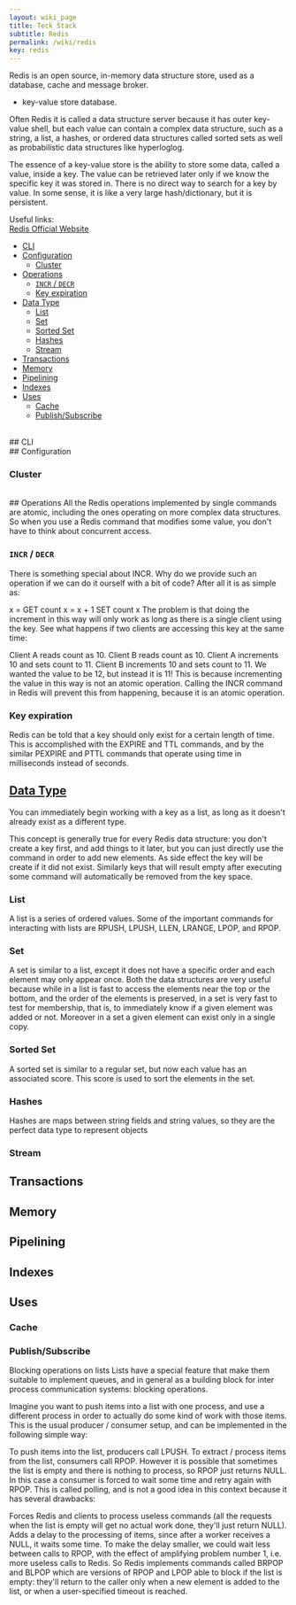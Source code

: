 ```yaml
---
layout: wiki_page
title: Teck Stack
subtitle: Redis
permalink: /wiki/redis
key: redis
---
```


<div class="row">
<div class="col-8" markdown="1">

Redis is an open source, in-memory data structure store, used as a database, 
cache and message broker.
- key-value store database.

Often Redis it is called a data structure server because it has outer key-value 
shell, but each value can contain a complex data structure, such as a string, a 
list, a hashes, or ordered data structures called sorted sets as well as 
probabilistic data structures like hyperloglog.

The essence of a key-value store is the ability to store some data, called a value, inside a key. The value can be retrieved later only if we know the specific key it was stored in. There is no direct way to search for a key by value. In some sense, it is like a very large hash/dictionary, but it is persistent.


Useful links: <br>
[Redis Official Website](https://redis.io/) <br>

</div>

<div class="col bg-light rounded py-4" markdown="1">

- [CLI](#cli)
- [Configuration](#configuration)
  - [Cluster](#cluster)
- [Operations](#operations)
  - [`INCR` / `DECR`](#incr--decr)
  - [Key expiration](#key-expiration)
- [Data Type](#data-type)
  - [List](#list)
  - [Set](#set)
  - [Sorted Set](#sorted-set)
  - [Hashes](#hashes)
  - [Stream](#stream)
- [Transactions](#transactions)
- [Memory](#memory)
- [Pipelining](#pipelining)
- [Indexes](#indexes)
- [Uses](#uses)
  - [Cache](#cache)
  - [Publish/Subscribe](#publishsubscribe)

</div>
</div>

<br>
## CLI

<br>
## Configuration

### Cluster

<br>
## Operations
All the Redis operations implemented by single commands are atomic, including the ones operating on more complex data structures. So when you use a Redis command that modifies some value, you don't have to think about concurrent access.


### `INCR` / `DECR`

There is something special about INCR. Why do we provide such an operation if we can do it ourself with a bit of code? After all it is as simple as:

x = GET count
x = x + 1
SET count x
The problem is that doing the increment in this way will only work as long as there is a single client using the key. See what happens if two clients are accessing this key at the same time:

Client A reads count as 10.
Client B reads count as 10.
Client A increments 10 and sets count to 11.
Client B increments 10 and sets count to 11.
We wanted the value to be 12, but instead it is 11! This is because incrementing the value in this way is not an atomic operation. Calling the INCR command in Redis will prevent this from happening, because it is an atomic operation.

### Key expiration
Redis can be told that a key should only exist for a certain length of time. This is accomplished with the EXPIRE and TTL commands, and by the similar PEXPIRE and PTTL commands that operate using time in milliseconds instead of seconds.

## [Data Type](https://redis.io/topics/data-types-intro)

You can immediately begin working with a key as a list, as long as it doesn't already exist as a different type.

This concept is generally true for every Redis data structure: you don't create a key first, and add things to it later, but you can just directly use the command in order to add new elements. As side effect the key will be create if it did not exist. Similarly keys that will result empty after executing some command will automatically be removed from the key space.

### List

A list is a series of ordered values. Some of the important commands for interacting with lists are RPUSH, LPUSH, LLEN, LRANGE, LPOP, and RPOP. 

### Set

A set is similar to a list, except it does not have a specific order and each element may only appear once. Both the data structures are very useful because while in a list is fast to access the elements near the top or the bottom, and the order of the elements is preserved, in a set is very fast to test for membership, that is, to immediately know if a given element was added or not. Moreover in a set a given element can exist only in a single copy.

### Sorted Set

A sorted set is similar to a regular set, but now each value has an associated score. This score is used to sort the elements in the set.

### Hashes

Hashes are maps between string fields and string values, so they are the perfect data type to represent objects

### Stream

## Transactions

## Memory

## Pipelining

## Indexes


## Uses

### Cache

### Publish/Subscribe

Blocking operations on lists
Lists have a special feature that make them suitable to implement queues, and in general as a building block for inter process communication systems: blocking operations.

Imagine you want to push items into a list with one process, and use a different process in order to actually do some kind of work with those items. This is the usual producer / consumer setup, and can be implemented in the following simple way:

To push items into the list, producers call LPUSH.
To extract / process items from the list, consumers call RPOP.
However it is possible that sometimes the list is empty and there is nothing to process, so RPOP just returns NULL. In this case a consumer is forced to wait some time and retry again with RPOP. This is called polling, and is not a good idea in this context because it has several drawbacks:

Forces Redis and clients to process useless commands (all the requests when the list is empty will get no actual work done, they'll just return NULL).
Adds a delay to the processing of items, since after a worker receives a NULL, it waits some time. To make the delay smaller, we could wait less between calls to RPOP, with the effect of amplifying problem number 1, i.e. more useless calls to Redis.
So Redis implements commands called BRPOP and BLPOP which are versions of RPOP and LPOP able to block if the list is empty: they'll return to the caller only when a new element is added to the list, or when a user-specified timeout is reached.